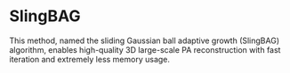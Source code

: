 # SlingBAG
This method, named the sliding Gaussian ball adaptive growth (SlingBAG) algorithm, enables high-quality 3D large-scale PA reconstruction with fast iteration and extremely less memory usage.
